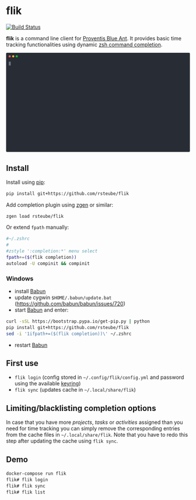 # flik

[![Build Status](https://travis-ci.org/rsteube/flik.svg?branch=master)](https://travis-ci.org/rsteube/flik)

**flik** is a command line client for [Proventis Blue Ant](https://www.proventis.net/de/). It provides basic time tracking functionalities using dynamic [zsh command completion](https://github.com/zsh-users/zsh-completions/blob/master/zsh-completions-howto.org).

![demo](demo.svg)

## Install

Install using [pip](https://pip.pypa.io/en/stable/):
```sh
pip install git+https://github.com/rsteube/flik
```

Add completion plugin using [zgen](https://github.com/tarjoilija/zgen) or similar:
```
zgen load rsteube/flik
```

Or extend `fpath` manually:
```sh
#~/.zshrc
#
#zstyle ':completion:*' menu select
fpath+=($(flik completion))
autoload -U compinit && compinit
```

### Windows

- install [Babun]
- update cygwin `$HOME/.babun/update.bat` (https://github.com/babun/babun/issues/720)
- start [Babun] and enter:

```bash
curl -sSL https://bootstrap.pypa.io/get-pip.py | python
pip install git+https://github.com/rsteube/flik
sed -i '1ifpath+=($(flik completion))\' ~/.zshrc
```
- restart [Babun]

## First use

- `flik login` (config stored in `~/.config/flik/config.yml` and password using the available [keyring](https://github.com/jaraco/keyring/))
- `flik sync` (updates cache in `~/.local/share/flik`)

## Limiting/blacklisting completion options
In case that you have more _projects_, _tasks_ or _activities_ assigned than you need for time tracking you can simply remove the corresponding entries from the cache files in `~/.local/share/flik`. Note that you have to redo this step after updating the cache using `flik sync`.

## Demo

```sh
docker-compose run flik
flik# flik login
flik# flik sync
flik# flik list
```

[Babun]:https://babun.github.io/
